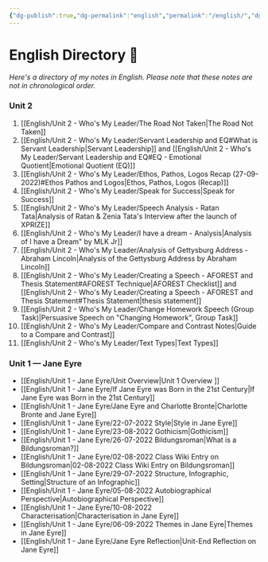 ```yaml
---
{"dg-publish":true,"dg-permalink":"english","permalink":"/english/","dgHomeLink":true,"dgPassFrontmatter":false,"dgShowLocalGraph":true}
---
```


# English Directory 🧭
*Here's a directory of my notes in English. Please note that these notes are not in chronological order.*
### Unit 2
1.  [[English/Unit 2 - Who's My Leader/The Road Not Taken|The Road Not Taken]]
2. [[English/Unit 2 - Who's My Leader/Servant Leadership and EQ#What is Servant Leadership|Servant Leadership]] and [[English/Unit 2 - Who's My Leader/Servant Leadership and EQ#EQ - Emotional Quotient|Emotional Quotient (EQ)]]
3. [[English/Unit 2 - Who's My Leader/Ethos, Pathos, Logos Recap (27-09-2022)#Ethos Pathos and Logos|Ethos, Pathos, Logos (Recap)]]
4. [[English/Unit 2 - Who's My Leader/Speak for Success|Speak for Success]]
5. [[English/Unit 2 - Who's My Leader/Speech Analysis - Ratan Tata|Analysis of Ratan & Zenia Tata's Interview after the launch of XPRIZE]]
6. [[English/Unit 2 - Who's My Leader/I have a dream - Analysis|Analysis of I have a Dream" by MLK Jr]]
7. [[English/Unit 2 - Who's My Leader/Analysis of Gettysburg Address - Abraham Lincoln|Analysis of the Gettysburg Address by Abraham Lincoln]]
8. [[English/Unit 2 - Who's My Leader/Creating a Speech - AFOREST and Thesis Statement#AFOREST Technique|AFOREST Checklist]] and [[English/Unit 2 - Who's My Leader/Creating a Speech - AFOREST and Thesis Statement#Thesis Statement|thesis statement]]
9. [[English/Unit 2 - Who's My Leader/Change Homework Speech (Group Task)|Persuasive Speech on "Changing Homework", Group Task]]
10. [[English/Unit 2 - Who's My Leader/Compare and Contrast Notes|Guide to a Compare and Contrast]]
11. [[English/Unit 2 - Who's My Leader/Text Types|Text Types]]


### Unit 1 — Jane Eyre 
- [[English/Unit 1 - Jane Eyre/Unit Overview|Unit 1 Overview ]]
- [[English/Unit 1 - Jane Eyre/If Jane Eyre was Born in the 21st Century|If Jane Eyre was Born in the 21st Century]] 
- [[English/Unit 1 - Jane Eyre/Jane Eyre and Charlotte Bronte|Charlotte Bronte and Jane Eyre]]
- [[English/Unit 1 - Jane Eyre/22-07-2022 Style|Style in Jane Eyre]]
- [[English/Unit 1 - Jane Eyre/23-08-2022 Gothicism|Gothicism]]
- [[English/Unit 1 - Jane Eyre/26-07-2022 Bildungsroman|What is a Bildungsroman?]]
-  [[English/Unit 1 - Jane Eyre/02-08-2022 Class Wiki Entry on Bildungsroman|02-08-2022 Class Wiki Entry on Bildungsroman]]
-  [[English/Unit 1 - Jane Eyre/29-07-2022 Structure, Infographic, Setting|Structure of an Infographic]] 
- [[English/Unit 1 - Jane Eyre/05-08-2022 Autobiographical Perspective|Autobiographical Perspective]]
- [[English/Unit 1 - Jane Eyre/10-08-2022 Characterisation|Characterisation in Jane Eyre]]
- [[English/Unit 1 - Jane Eyre/06-09-2022 Themes in Jane Eyre|Themes in Jane Eyre]]
- [[English/Unit 1 - Jane Eyre/Jane Eyre Reflection|Unit-End Reflection on Jane Eyre]]